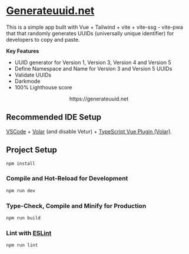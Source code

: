 # [Generateuuid.net](https://generateuuid.net)

This is a simple app built with Vue + Tailwind + vite + vite-ssg - vite-pwa that that randomly generates UUIDs (universally unique identifier) for developers to copy and paste.

**Key Features**
* UUID generator for Version 1, Version 3, Version 4 and Version 5
* Define Namespace and Name for Version 3 and Version 5 UUIDs
* Validate UUIDs
* Darkmode
* 100% Lighthouse score


<div align="center">
https://generateuuid.net
</div>

## Recommended IDE Setup

[VSCode](https://code.visualstudio.com/) + [Volar](https://marketplace.visualstudio.com/items?itemName=Vue.volar) (and disable Vetur) + [TypeScript Vue Plugin (Volar)](https://marketplace.visualstudio.com/items?itemName=Vue.vscode-typescript-vue-plugin).


## Project Setup

```sh
npm install
```

### Compile and Hot-Reload for Development

```sh
npm run dev
```

### Type-Check, Compile and Minify for Production

```sh
npm run build
```


### Lint with [ESLint](https://eslint.org/)

```sh
npm run lint
```
